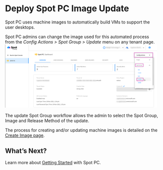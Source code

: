 <meta name="robots" content="noindex">

# Deploy Spot PC Image Update

Spot PC uses machine images to automatically build VMs to support the user desktops.

Spot PC admins can change the image used for this automated process from the _Config Actions > Spot Group > Update_ menu on any tenant page.
<br><a href="https://docs.spot.io/spot-pc/_media/tutorials-deploy-image-01.png" target="_blank"><img src="/spot-pc/_media/tutorials-deploy-image-01.png" alt="Click to Enlarge" width="500"> </a>

The update Spot Group workflow allows the admin to select the Spot Group, Image and Release Method of the update.

The process for creating and/or updating machine images is detailed on the [Create Image page](spot-pc/tutorials/create-image).

## What’s Next?

Learn more about [Getting Started](spot-pc/getting-started/) with Spot PC.
